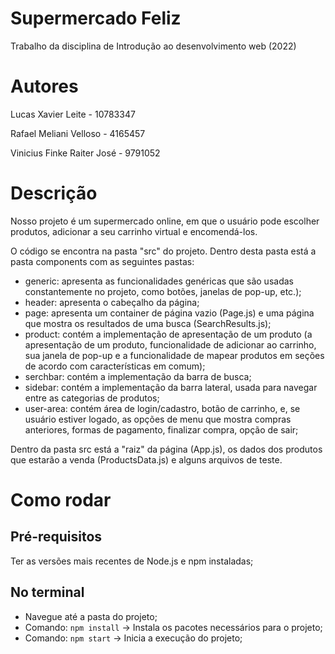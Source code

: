 # Supermercado Feliz
Trabalho da disciplina de Introdução ao desenvolvimento web (2022)

# Autores
Lucas Xavier Leite - 10783347

Rafael Meliani Velloso - 4165457

Vinicius Finke Raiter José - 9791052

# Descrição
Nosso projeto é um supermercado online, em que o usuário pode escolher produtos, adicionar a seu carrinho virtual e encomendá-los.

O código se encontra na pasta "src" do projeto. Dentro desta pasta está a pasta components com as seguintes pastas:
  - generic: apresenta as funcionalidades genéricas que são usadas constantemente no projeto, como botões, janelas de pop-up, etc.);
  - header: apresenta o cabeçalho da página;
  - page: apresenta um container de página vazio (Page.js) e uma página que mostra os resultados de uma busca (SearchResults.js);
  - product: contém a implementação de apresentação de um produto (a apresentação de um produto, funcionalidade de adicionar ao carrinho, sua janela de pop-up e a funcionalidade de mapear produtos em seções de acordo com características em comum);
  - serchbar: contém a implementação da barra de busca;
  - sidebar: contém a implementação da barra lateral, usada para navegar entre as categorias de produtos;
  - user-area: contém área de login/cadastro, botão de carrinho, e, se usuário estiver logado, as opções de menu que mostra compras anteriores, formas de pagamento, finalizar compra, opção de sair; 

Dentro da pasta src está a "raiz" da página (App.js), os dados dos produtos que estarão a venda (ProductsData.js) e alguns arquivos de teste.

# Como rodar
## Pré-requisitos
  Ter as versões mais recentes de Node.js e npm instaladas;

## No terminal
- Navegue até a pasta do projeto;
- Comando: `npm install` -> Instala os pacotes necessários para o projeto;
- Comando: `npm start` -> Inicia a execução do projeto;
